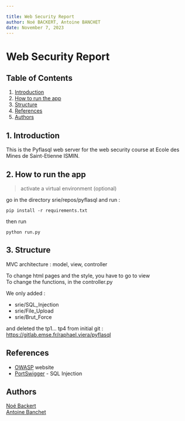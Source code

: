 ```yaml
---

title: Web Security Report
author: Noé BACKERT, Antoine BANCHET
date: November 7, 2023
---
```


# Web Security Report

## Table of Contents

1. [Introduction](#1-introduction)
2. [How to run the app](#2-how-to-run-the-app)
3. [Structure](#3-structure)
4. [References](#references)
5. [Authors](#authors)
## 1. Introduction

This is the Pyflasql web server for the web security course at Ecole des Mines de Saint-Etienne ISMIN.

## 2. How to run the app

> activate a virtual environment (optional)

go in the directory srie/repos/pyflasql and run :
    
    pip install -r requirements.txt

then run

    python run.py


## 3. Structure

MVC architecture : 
    model, view, controller

To change html pages and the style, you have to go to view<br>
To change the functions, in the controller.py <br>

We only added :
- srie/SQL_Injection
- srie/File_Upload
- srie/Brut_Force

and deleted the tp1... tp4 from initial git :
https://gitlab.emse.fr/raphael.viera/pyflasql

## References

- [OWASP](https://owasp.org/) website
- [PortSwigger](https://portswigger.net/web-security/sql-injection) - SQL Injection

## Authors
[Noé Backert](https://github.com/Nonobari)<br>
[Antoine Banchet](https://github.com/AntoineDevFr)
